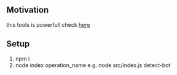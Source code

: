 <h2>Motivation</h2>
this tools is powerfull check <a href="https://github.com/puppeteer/puppeteer">here</a>


<h2>Setup</h2>
<ol>
<li>npm i</li>
<li>node index operation_name e.g. node src/index.js detect-bot</li>
</ol>